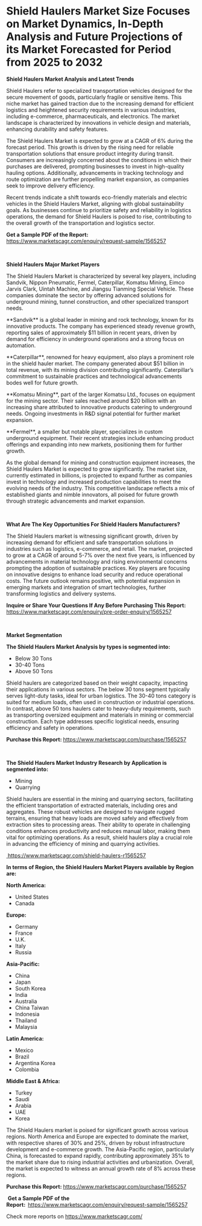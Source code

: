 <p><h1>Shield Haulers Market Size Focuses on Market Dynamics, In-Depth Analysis and Future Projections of its Market Forecasted for Period from 2025 to 2032</h1></p><p><strong>Shield Haulers Market Analysis and Latest Trends</strong></p>
<p><p>Shield Haulers refer to specialized transportation vehicles designed for the secure movement of goods, particularly fragile or sensitive items. This niche market has gained traction due to the increasing demand for efficient logistics and heightened security requirements in various industries, including e-commerce, pharmaceuticals, and electronics. The market landscape is characterized by innovations in vehicle design and materials, enhancing durability and safety features.</p><p>The Shield Haulers Market is expected to grow at a CAGR of 6% during the forecast period. This growth is driven by the rising need for reliable transportation solutions that ensure product integrity during transit. Consumers are increasingly concerned about the conditions in which their purchases are delivered, prompting businesses to invest in high-quality hauling options. Additionally, advancements in tracking technology and route optimization are further propelling market expansion, as companies seek to improve delivery efficiency.</p><p>Recent trends indicate a shift towards eco-friendly materials and electric vehicles in the Shield Haulers Market, aligning with global sustainability goals. As businesses continue to prioritize safety and reliability in logistics operations, the demand for Shield Haulers is poised to rise, contributing to the overall growth of the transportation and logistics sector.</p></p>
<p><strong>Get a Sample PDF of the Report:&nbsp;</strong> <a href="https://www.marketscagr.com/enquiry/request-sample/1565257?utm_campaign=2740&utm_medium=2&utm_source=Github&utm_content=ia&utm_term=25022025&utm_id=shield-haulers">https://www.marketscagr.com/enquiry/request-sample/1565257</a></p>
<p>&nbsp;</p>
<p><strong>Shield Haulers Major Market Players</strong></p>
<p><p>The Shield Haulers Market is characterized by several key players, including Sandvik, Nippon Pneumatic, Fermel, Caterpillar, Komatsu Mining, Eimco Jarvis Clark, Uintah Machine, and Jiangsu Tianming Special Vehicle. These companies dominate the sector by offering advanced solutions for underground mining, tunnel construction, and other specialized transport needs.</p><p>**Sandvik** is a global leader in mining and rock technology, known for its innovative products. The company has experienced steady revenue growth, reporting sales of approximately $11 billion in recent years, driven by demand for efficiency in underground operations and a strong focus on automation.</p><p>**Caterpillar**, renowned for heavy equipment, also plays a prominent role in the shield hauler market. The company generated about $51 billion in total revenue, with its mining division contributing significantly. Caterpillar’s commitment to sustainable practices and technological advancements bodes well for future growth.</p><p>**Komatsu Mining**, part of the larger Komatsu Ltd., focuses on equipment for the mining sector. Their sales reached around $20 billion with an increasing share attributed to innovative products catering to underground needs. Ongoing investments in R&D signal potential for further market expansion.</p><p>**Fermel**, a smaller but notable player, specializes in custom underground equipment. Their recent strategies include enhancing product offerings and expanding into new markets, positioning them for further growth.</p><p>As the global demand for mining and construction equipment increases, the Shield Haulers Market is expected to grow significantly. The market size, currently estimated in billions, is projected to expand further as companies invest in technology and increased production capabilities to meet the evolving needs of the industry. This competitive landscape reflects a mix of established giants and nimble innovators, all poised for future growth through strategic advancements and market expansion.</p></p>
<p>&nbsp;</p>
<p><strong>What Are The Key Opportunities For Shield Haulers Manufacturers?</strong></p>
<p><p>The Shield Haulers market is witnessing significant growth, driven by increasing demand for efficient and safe transportation solutions in industries such as logistics, e-commerce, and retail. The market, projected to grow at a CAGR of around 5-7% over the next five years, is influenced by advancements in material technology and rising environmental concerns prompting the adoption of sustainable practices. Key players are focusing on innovative designs to enhance load security and reduce operational costs. The future outlook remains positive, with potential expansion in emerging markets and integration of smart technologies, further transforming logistics and delivery systems.</p></p>
<p><strong>Inquire or Share Your Questions If Any Before Purchasing This Report:</strong> <a href="https://www.marketscagr.com/enquiry/pre-order-enquiry/1565257?utm_campaign=2740&utm_medium=2&utm_source=Github&utm_content=ia&utm_term=25022025&utm_id=shield-haulers">https://www.marketscagr.com/enquiry/pre-order-enquiry/1565257</a></p>
<p>&nbsp;</p>
<p><strong>Market Segmentation</strong></p>
<p><strong>The Shield Haulers Market Analysis by types is segmented into:</strong></p>
<p><ul><li>Below 30 Tons</li><li>30-40 Tons</li><li>Above 50 Tons</li></ul></p>
<p><p>Shield haulers are categorized based on their weight capacity, impacting their applications in various sectors. The below 30 tons segment typically serves light-duty tasks, ideal for urban logistics. The 30-40 tons category is suited for medium loads, often used in construction or industrial operations. In contrast, above 50 tons haulers cater to heavy-duty requirements, such as transporting oversized equipment and materials in mining or commercial construction. Each type addresses specific logistical needs, ensuring efficiency and safety in operations.</p></p>
<p><strong>Purchase this Report:&nbsp;</strong><a href="https://www.marketscagr.com/purchase/1565257?utm_campaign=2740&utm_medium=2&utm_source=Github&utm_content=ia&utm_term=25022025&utm_id=shield-haulers">https://www.marketscagr.com/purchase/1565257</a></p>
<p>&nbsp;</p>
<p><strong>The Shield Haulers Market Industry Research by Application is segmented into:</strong></p>
<p><ul><li>Mining</li><li>Quarrying</li></ul></p>
<p><p>Shield haulers are essential in the mining and quarrying sectors, facilitating the efficient transportation of extracted materials, including ores and aggregates. These robust vehicles are designed to navigate rugged terrains, ensuring that heavy loads are moved safely and effectively from extraction sites to processing areas. Their ability to operate in challenging conditions enhances productivity and reduces manual labor, making them vital for optimizing operations. As a result, shield haulers play a crucial role in advancing the efficiency of mining and quarrying activities.</p></p>
<p><a href="https://www.marketscagr.com/shield-haulers-r1565257?utm_campaign=2740&utm_medium=2&utm_source=Github&utm_content=ia&utm_term=25022025&utm_id=shield-haulers">&nbsp;https://www.marketscagr.com/shield-haulers-r1565257</a></p>
<p><strong>In terms of Region, the Shield Haulers Market Players available by Region are:</strong></p>
<p>
    <p> <strong> North America: </strong>
        <ul>
            <li>United States</li>
            <li>Canada</li>
        </ul>
        </p> 
    <p> <strong> Europe: </strong>
        <ul>
            <li>Germany</li>
            <li>France</li>
            <li>U.K.</li>
            <li>Italy</li>
            <li>Russia</li>
        </ul>
        </p> 
    <p> <strong> Asia-Pacific: </strong>
        <ul>
            <li>China</li>
            <li>Japan</li>
            <li>South Korea</li>
            <li>India</li>
            <li>Australia</li>
            <li>China Taiwan</li>
            <li>Indonesia</li>
            <li>Thailand</li>
            <li>Malaysia</li>
        </ul>
        </p> 
    <p> <strong> Latin America: </strong>
        <ul>
            <li>Mexico</li>
            <li>Brazil</li>
            <li>Argentina Korea</li>
            <li>Colombia</li>
        </ul>
        </p> 
    <p> <strong> Middle East & Africa: </strong>
        <ul>
            <li>Turkey</li>
            <li>Saudi</li>
            <li>Arabia</li>
            <li>UAE</li>
            <li>Korea</li>
        </ul>
    </p>
    </p>
<p><p>The Shield Haulers market is poised for significant growth across various regions. North America and Europe are expected to dominate the market, with respective shares of 30% and 25%, driven by robust infrastructure development and e-commerce growth. The Asia-Pacific region, particularly China, is forecasted to expand rapidly, contributing approximately 35% to the market share due to rising industrial activities and urbanization. Overall, the market is expected to witness an annual growth rate of 8% across these regions.</p></p>
<p><strong>Purchase this Report: </strong><a href="https://www.marketscagr.com/purchase/1565257?utm_campaign=2740&utm_medium=2&utm_source=Github&utm_content=ia&utm_term=25022025&utm_id=shield-haulers">https://www.marketscagr.com/purchase/1565257</a></p>
<p>&nbsp;<strong>Get a Sample PDF of the Report:&nbsp;&nbsp;</strong><a href="https://www.marketscagr.com/enquiry/request-sample/1565257?utm_campaign=2740&utm_medium=2&utm_source=Github&utm_content=ia&utm_term=25022025&utm_id=shield-haulers">https://www.marketscagr.com/enquiry/request-sample/1565257</a></p>
<p><strong></strong></p>
<p>Check more reports on <a href="https://www.marketscagr.com/?utm_campaign=2740&utm_medium=2&utm_source=Github&utm_content=ia&utm_term=25022025&utm_id=shield-haulers">https://www.marketscagr.com/</a></p>